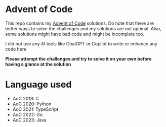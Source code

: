 # Advent of Code

This repo contains my [Advent of Code](https://adventofcode.com/) solutions. Do note that there are better ways to solve the challenges and my solutions are not optimal. Also, some solutions might have bad code and might be incomplete too.

I did not use any AI tools like ChatGPT or Copilot to write or enhance any code here

**Please attempt the challenges and try to solve it on your own before having a glance at the solution**

# Language used

 - AoC 2019: C
 - AoC 2020: Python
 - AoC 2021: TypeScript
 - AoC 2022: Go
 - AoC 2023: Java
